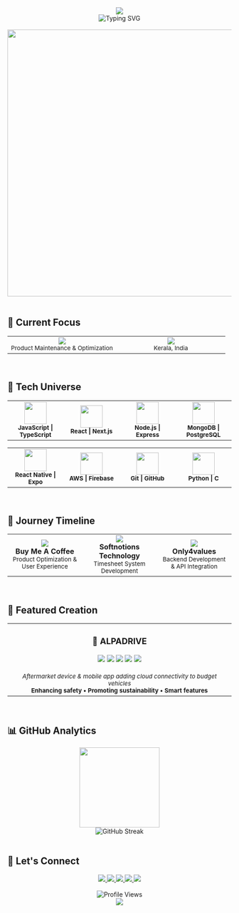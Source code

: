 <div align="center">
  <img src="https://capsule-render.vercel.app/api?type=waving&color=0:83a4d4,100:b6fbff&height=200&section=header&text=Muhammed%20Ijas&fontSize=40&fontColor=fff&animation=twinkling" />
</div>

<div align="center">
  <img src="https://readme-typing-svg.demolab.com?font=Fira+Code&size=22&pause=1000&color=83A4D4&center=true&vCenter=true&width=500&lines=Software+Engineer+%F0%9F%92%BB;Full+Stack+Developer;React+%7C+Node.js+%7C+React+Native;Building+Amazing+User+Experiences" alt="Typing SVG" />
</div>

<br/>

<div align="center">
  <img src="https://user-images.githubusercontent.com/74038190/225813708-98b745f2-7d22-48cf-9150-083f1b00d6c9.gif" width="600" />
</div>

<br/>

## 🎯 **Current Focus**

<div align="center">
  <table>
    <tr>
      <td align="center" width="50%">
        <img src="https://img.shields.io/badge/Currently%20Working-Buy%20Me%20A%20Coffee-FFDD00?style=for-the-badge&logo=buy-me-a-coffee&logoColor=black" />
        <br/>
        <sub>Product Maintenance & Optimization</sub>
      </td>
      <td align="center" width="50%">
        <img src="https://img.shields.io/badge/Location-Thiruvananthapuram-28A745?style=for-the-badge&logo=google-maps&logoColor=white" />
        <br/>
        <sub>Kerala, India</sub>
      </td>
    </tr>
  </table>
</div>

<br/>

## 🚀 **Tech Universe**

<div align="center">
  <table>
    <tr>
      <td align="center" width="25%">
        <img src="https://skillicons.dev/icons?i=js,ts" width="50"/><br/>
        <sub><b>JavaScript | TypeScript</b></sub>
      </td>
      <td align="center" width="25%">
        <img src="https://skillicons.dev/icons?i=react,nextjs" width="50"/><br/>
        <sub><b>React | Next.js</b></sub>
      </td>
      <td align="center" width="25%">
        <img src="https://skillicons.dev/icons?i=nodejs,express" width="50"/><br/>
        <sub><b>Node.js | Express</b></sub>
      </td>
      <td align="center" width="25%">
        <img src="https://skillicons.dev/icons?i=mongodb,postgresql" width="50"/><br/>
        <sub><b>MongoDB | PostgreSQL</b></sub>
      </td>
    </tr>
  </table>
</div>

<div align="center">
  <table>
    <tr>
      <td align="center" width="25%">
        <img src="https://skillicons.dev/icons?i=react,express" width="50"/><br/>
        <sub><b>React Native | Expo</b></sub>
      </td>
      <td align="center" width="25%">
        <img src="https://skillicons.dev/icons?i=aws,firebase" width="50"/><br/>
        <sub><b>AWS | Firebase</b></sub>
      </td>
      <td align="center" width="25%">
        <img src="https://skillicons.dev/icons?i=git,github" width="50"/><br/>
        <sub><b>Git | GitHub</b></sub>
      </td>
      <td align="center" width="25%">
        <img src="https://skillicons.dev/icons?i=python,c" width="50"/><br/>
        <sub><b>Python | C</b></sub>
      </td>
    </tr>
  </table>
</div>

<br/>

## 💼 **Journey Timeline**

<div align="center">
  <table>
    <tr>
      <td align="center" width="33.33%">
        <img src="https://img.shields.io/badge/2025-Software%20Engineer-FF6B6B?style=for-the-badge&logo=coffee&logoColor=white" />
        <br/>
        <b>Buy Me A Coffee</b>
        <br/>
        <sub>Product Optimization & User Experience</sub>
      </td>
      <td align="center" width="33.33%">
        <img src="https://img.shields.io/badge/2024-Junior%20Software%20Engineer-4ECDC4?style=for-the-badge&logo=code&logoColor=white" />
        <br/>
        <b>Softnotions Technology</b>
        <br/>
        <sub>Timesheet System Development</sub>
      </td>
      <td align="center" width="33.33%">
        <img src="https://img.shields.io/badge/2023-Software%20Developer%20Intern-45B7D1?style=for-the-badge&logo=rocket&logoColor=white" />
        <br/>
        <b>Only4values</b>
        <br/>
        <sub>Backend Development & API Integration</sub>
      </td>
    </tr>
  </table>
</div>

<br/>

## 🌟 **Featured Creation**

<div align="center">
  <table>
    <tr>
      <td align="center">
        <h3>🚗 ALPADRIVE</h3>
        <img src="https://img.shields.io/badge/JavaScript-F7DF1E?style=flat-square&logo=javascript&logoColor=black" />
        <img src="https://img.shields.io/badge/Rust-000000?style=flat-square&logo=rust&logoColor=white" />
        <img src="https://img.shields.io/badge/React%20Native-61DAFB?style=flat-square&logo=react&logoColor=black" />
        <img src="https://img.shields.io/badge/MongoDB-47A248?style=flat-square&logo=mongodb&logoColor=white" />
        <img src="https://img.shields.io/badge/AWS-232F3E?style=flat-square&logo=amazon-aws&logoColor=white" />
        <br/><br/>
        <sub><i>Aftermarket device & mobile app adding cloud connectivity to budget vehicles</i></sub>
        <br/>
        <sub><b>Enhancing safety • Promoting sustainability • Smart features</b></sub>
      </td>
    </tr>
  </table>
</div>

<br/>

## 📊 **GitHub Analytics**

<div align="center">
  <img height="180em" src="https://github-readme-stats.vercel.app/api/top-langs/?username=Muhammedijas981&layout=compact&langs_count=8&theme=react&bg_color=0d1117&title_color=58a6ff&text_color=c9d1d9&icon_color=58a6ff&border_color=30363d"/>
</div>

<div align="center">
  <img src="https://github-readme-streak-stats.herokuapp.com/?user=Muhammedijas981&theme=react&background=0d1117&stroke=58a6ff&ring=58a6ff&fire=f85149&currStreakLabel=c9d1d9&sideNums=c9d1d9&currStreakNum=58a6ff&dates=c9d1d9&sideLabels=c9d1d9&border=30363d" alt="GitHub Streak" />
</div>

<br/>

## 🤝 **Let's Connect**

<div align="center">
  <a href="https://ijas.vercel.app/">
    <img src="https://img.shields.io/badge/Portfolio-FF5722?style=for-the-badge&logo=google-chrome&logoColor=white" />
  </a>
  <a href="https://www.linkedin.com/in/muhammed-ijas-27544b1b6/">
    <img src="https://img.shields.io/badge/LinkedIn-0077B5?style=for-the-badge&logo=linkedin&logoColor=white" />
  </a>
  <a href="https://github.com/Muhammedijas981">
    <img src="https://img.shields.io/badge/GitHub-100000?style=for-the-badge&logo=github&logoColor=white" />
  </a>
  <a href="mailto:muhammedijas981@gmail.com">
    <img src="https://img.shields.io/badge/Email-D14836?style=for-the-badge&logo=gmail&logoColor=white" />
  </a>
  <a href="https://wa.me/919746602534">
    <img src="https://img.shields.io/badge/WhatsApp-25D366?style=for-the-badge&logo=whatsapp&logoColor=white" />
  </a>
</div>

<br/>

<div align="center">
  <img src="https://komarev.com/ghpvc/?username=Muhammedijas981&label=Profile%20Views&color=58a6ff&style=flat-square" alt="Profile Views" />
</div>

<div align="center">
  <img src="https://capsule-render.vercel.app/api?type=waving&color=0:83a4d4,100:b6fbff&height=120&section=footer" />
</div>
